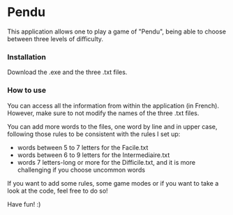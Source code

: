 # Pendu

This application allows one to play a game of "Pendu", being able to choose between three levels of difficulty.

### Installation

Download the .exe and the three .txt files.

### How to use

You can access all the information from within the application (in French). However, make sure to not modify the names of the three .txt files.

You can add more words to the files, one word by line and in upper case, following those rules to be consistent with the rules I set up:
- words between 5 to 7 letters for the Facile.txt
- words between 6 to 9 letters for the Intermediaire.txt
- words 7 letters-long or more for the Difficile.txt, and it is more challenging if you choose uncommon words

If you want to add some rules, some game modes or if you want to take a look at the code, feel free to do so!

Have fun! :)
